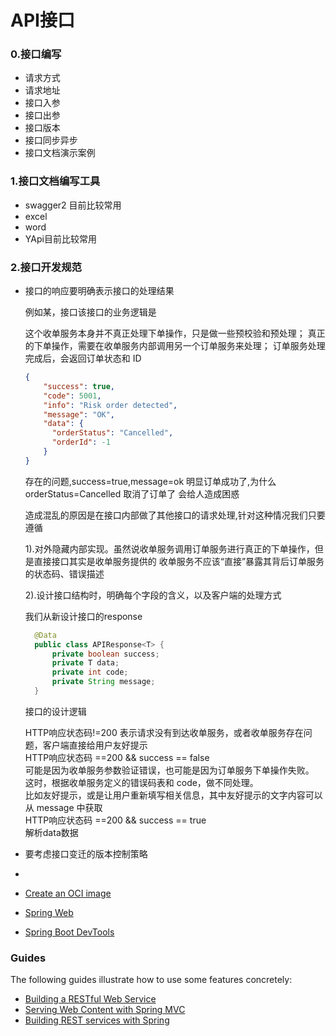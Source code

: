 # API接口

### 0.接口编写
* 请求方式
* 请求地址
* 接口入参
* 接口出参
* 接口版本
* 接口同步异步
* 接口文档演示案例

### 1.接口文档编写工具
* swagger2 目前比较常用
* excel
* word
* YApi目前比较常用
### 2.接口开发规范
* 接口的响应要明确表示接口的处理结果

  例如某，接口该接口的业务逻辑是
  
  这个收单服务本身并不真正处理下单操作，只是做一些预校验和预处理；
  真正的下单操作，需要在收单服务内部调用另一个订单服务来处理；
  订单服务处理完成后，会返回订单状态和 ID
  ~~~json
  {
      "success": true,
      "code": 5001,
      "info": "Risk order detected",
      "message": "OK",
      "data": {
        "orderStatus": "Cancelled",
        "orderId": -1
      }
  }
  ~~~
  存在的问题,success=true,message=ok 明显订单成功了,为什么orderStatus=Cancelled 取消了订单了
  会给人造成困惑
  
  造成混乱的原因是在接口内部做了其他接口的请求处理,针对这种情况我们只要遵循
  
  1).对外隐藏内部实现。虽然说收单服务调用订单服务进行真正的下单操作，但是直接接口其实是收单服务提供的
  收单服务不应该“直接”暴露其背后订单服务的状态码、错误描述
  
  2).设计接口结构时，明确每个字段的含义，以及客户端的处理方式
  
  我们从新设计接口的response
  ```java
    @Data
    public class APIResponse<T> {
        private boolean success;
        private T data;
        private int code;
        private String message;
    }
  ```
  接口的设计逻辑
  
  HTTP响应状态码!=200 表示请求没有到达收单服务，或者收单服务存在问题，客户端直接给用户友好提示  
  HTTP响应状态码 ==200 && success == false  
  可能是因为收单服务参数验证错误，也可能是因为订单服务下单操作失败。  
  这时，根据收单服务定义的错误码表和 code，做不同处理。  
  比如友好提示，或是让用户重新填写相关信息，其中友好提示的文字内容可以从 message 中获取  
  HTTP响应状态码 ==200 && success == true  
  解析data数据
  
* 要考虑接口变迁的版本控制策略  
  
  
* 
* [Create an OCI image](https://docs.spring.io/spring-boot/docs/2.4.0/maven-plugin/reference/html/#build-image)
* [Spring Web](https://docs.spring.io/spring-boot/docs/2.4.0/reference/htmlsingle/#boot-features-developing-web-applications)
* [Spring Boot DevTools](https://docs.spring.io/spring-boot/docs/2.4.0/reference/htmlsingle/#using-boot-devtools)

### Guides
The following guides illustrate how to use some features concretely:

* [Building a RESTful Web Service](https://spring.io/guides/gs/rest-service/)
* [Serving Web Content with Spring MVC](https://spring.io/guides/gs/serving-web-content/)
* [Building REST services with Spring](https://spring.io/guides/tutorials/bookmarks/)

